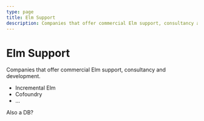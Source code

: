 ```yaml
---
type: page
title: Elm Support
description: Companies that offer commercial Elm support, consultancy and development.
---
```



# Elm Support

Companies that offer commercial Elm support, consultancy and development.

- Incremental Elm
- Cofoundry
- ...

Also a DB?

